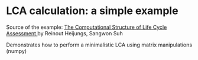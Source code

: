 # LCA calculation: a simple example

Source of the example: [The Computational Structure of Life Cycle Assessment ](https://link.springer.com/book/10.1007/978-94-015-9900-9) by Reinout Heijungs, Sangwon Suh


Demonstrates how to perform a minimalistic LCA using matrix manipulations (numpy)
